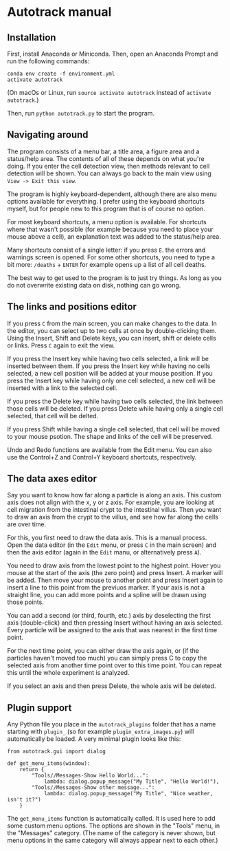 Autotrack manual
================

Installation
------------
First, install Anaconda or Miniconda. Then, open an Anaconda Prompt and run the following commands:

    conda env create -f environment.yml
    activate autotrack

(On macOs or Linux, run `source activate autotrack` instead of `activate autotrack`.)

Then, run `python autotrack.py` to start the program.

Navigating around
-----------------
The program consists of a menu bar, a title area, a figure area and a status/help area. The contents of all of these depends on what you're doing. If you enter the cell detection view, then methods relevant to cell detection will be shown. You can always go back to the main view using `View -> Exit this view`.

The program is highly keyboard-dependent, although there are also menu options available for everything. I prefer using the keyboard shortcuts myself, but for people new to this program that is of course no option.

For most keyboard shortcuts, a menu option is available. For shortcuts where that wasn't possible (for example because you need to place your mouse above a cell), an explanation text was added to the status/help area.

Many shortcuts consist of a single letter: if you press `E`. the errors and warnings screen is opened. For some other shortcuts, you need to type a bit more: `/deaths` + `ENTER` for example opens up a list of all cell deaths.

The best way to get used to the program is to just try things. As long as you do not overwrite existing data on disk, nothing can go wrong.

The links and positions editor
----------
If you press `C` from the main screen, you can make changes to the data. In the editor, you can select up to two cells at once by double-clicking them. Using the Insert, Shift and Delete keys, you can insert, shift or delete cells or links. Press `C` again to exit the view.

If you press the Insert key while having two cells selected, a link will be inserted between them. If you press the Insert key while having no cells selected, a new cell position will be added at your mouse position. If you press the Insert key while having only one cell selected, a new cell will be inserted with a link to the selected cell.

If you press the Delete key while having two cells selected, the link between those cells will be deleted. If you press Delete while having only a single cell selected, that cell will be delted.

If you press Shift while having a single cell selected, that cell will be moved to your mouse psotion. The shape and links of the cell will be preserved.

Undo and Redo functions are available from the Edit menu. You can also use the Control+Z and Control+Y keyboard shortcuts, respectively.

The data axes editor
--------------------
Say you want to know how far along a particle is along an axis. This custom axis does not align with the x, y or z axis. For example, you are looking at cell migration from the intestinal crypt to the intestinal villus. Then you want to draw an axis from the crypt to the villus, and see how far along the cells are over time.

For this, you first need to draw the data axis. This is a manual process. Open the data editor (in the `Edit` menu, or press `C` in the main screen) and then the axis editor (again in the `Edit` manu, or alternatively press `A`).

You need to draw axis from the lowest point to the highest point. Hover you mouse at the start of the axis (the zero point) and press Insert. A marker will be added. Then move your mouse to another point and press Insert again to insert a line to this point from the previuos marker. If your axis is not a straight line, you can add more points and a spline will be drawn using those points.

You can add a second (or third, fourth, etc.) axis by deselecting the first axis (double-click) and then pressing Insert without having an axis selected. Every particle will be assigned to the axis that was nearest in the first time point.

For the next time point, you can either draw the axis again, or (if the particles haven't moved too much) you can simply press C to copy the selected axis from another time point over to this time point. You can repeat this until the whole experiment is analyzed.

If you select an axis and then press Delete, the whole axis will be deleted.

Plugin support
--------------

Any Python file you place in the `autotrack_plugins` folder that has a name starting with `plugin_` (so for example `plugin_extra_images.py`) will automatically be loaded. A very minimal plugin looks like this:

    from autotrack.gui import dialog

    def get_menu_items(window):
        return {
            "Tools//Messages-Show Hello World...":
                lambda: dialog.popup_message("My Title", "Hello World!"),
            "Tools//Messages-Show other message...":
                lambda: dialog.popup_message("My Title", "Nice weather, isn't it?")
        }

The `get_menu_items` function is automatically called. It is used here to add some custom menu options. The options are shown in the "Tools" menu, in the "Messages" category. (The name of the category is never shown, but menu options in the same category will always appear next to each other.)
